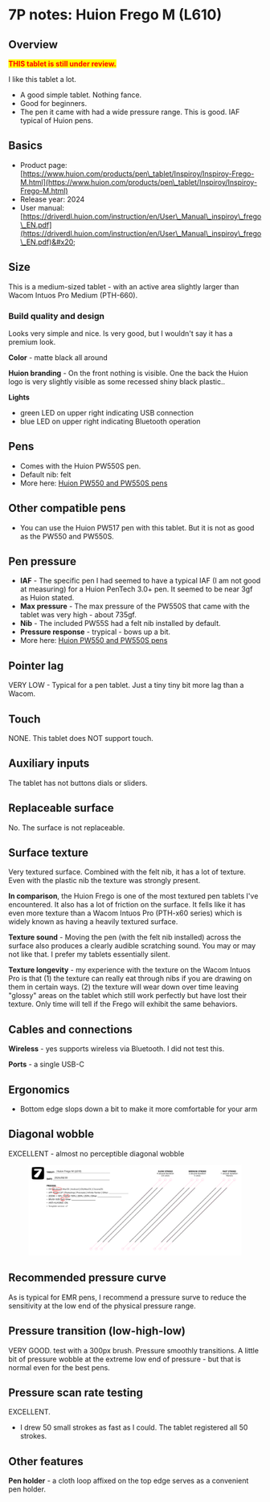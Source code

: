 # 7P notes: Huion Frego M (L610)

## Overview

<mark style="color:red;">**THIS tablet is still under review.**</mark>

I like this tablet a lot.

* A good simple tablet. Nothing fance.
* Good for beginners.&#x20;
* The pen it came with had a wide pressure range. This is good. IAF typical of Huion pens.

## Basics

* Product page: [https://www.huion.com/products/pen\_tablet/Inspiroy/Inspiroy-Frego-M.html](https://www.huion.com/products/pen\_tablet/Inspiroy/Inspiroy-Frego-M.html)
* Release year: 2024&#x20;
* User manual: [https://driverdl.huion.com/instruction/en/User\_Manual\_inspiroy\_frego\_EN.pdf](https://driverdl.huion.com/instruction/en/User\_Manual\_inspiroy\_frego\_EN.pdf)&#x20;

## Size <a href="#size" id="size"></a>

This is a medium-sized tablet - with an active area slightly larger than Wacom Intuos Pro Medium (PTH-660).

### **Build quality and design** <a href="#build-quality-and-design" id="build-quality-and-design"></a>

Looks very simple and nice. Is very good, but I wouldn't say it has a premium look.&#x20;

**Color** - matte black all around

**Huion branding** - On the front nothing is visible. One the back the Huion logo is very slightly visible as some recessed shiny black plastic..

**Lights**&#x20;

* green LED on upper right indicating USB connection
* blue LED on upper right indicating Bluetooth operation

## Pens

* Comes with the Huion PW550S pen.
* Default nib: felt
* More here: [Huion PW550 and PW550S pens](../huion-pen-models/huion-pw550-and-pw550s-pens.md)

## Other compatible pens

* You can use the Huion PW517 pen with this tablet. But it is not as good as the PW550 and PW550S.

## Pen pressure

* **IAF** - The specific pen I had seemed to have a typical IAF (I am not good at measuring) for a Huion PenTech 3.0+ pen. It seemed to be near 3gf as Huion stated.
* **Max pressure** - The max pressure of the PW550S that came with the tablet was very high - about 735gf.&#x20;
* **Nib** - The included PW55S had a felt nib installed by default.
* **Pressure response** - trypical - bows up a bit.&#x20;
* More here: [Huion PW550 and PW550S pens](../huion-pen-models/huion-pw550-and-pw550s-pens.md)

## Pointer lag

VERY LOW - Typical for a pen tablet. Just a tiny tiny bit more lag than a Wacom.

## Touch

NONE. This tablet does NOT support touch.

## Auxiliary inputs&#x20;

The tablet has not buttons dials or sliders.

## Replaceable surface

No. The surface is not replaceable.

## Surface texture

Very textured surface. Combined with the felt nib, it has a lot of texture. Even with the plastic nib the texture was strongly present.

**In comparison**, the Huion Frego is one of the most textured pen tablets I've encountered. It also has a lot of friction on the surface. It fells like it has even more texture than a Wacom Intuos Pro (PTH-x60 series) which is widely known as having a heavily textured surface.

**Texture sound** - Moving the pen (with the felt nib installed) across the surface also produces a clearly audible scratching sound. You may or may not like that. I prefer my tablets essentially silent.

**Texture longevity** - my experience with the texture on the Wacom Intuos Pro is that (1) the texture can really eat through nibs if you are drawing on them in certain ways. (2) the texture will wear down over time leaving "glossy" areas on the tablet which still work perfectly but have lost their texture. Only time will tell if the Frego will exhibit the same behaviors.

## Cables and connections

**Wireless** - yes supports wireless via Bluetooth. I did not test this.

**Ports** - a single USB-C

## Ergonomics

* Bottom edge slops down a bit to make it more comfortable for your arm

## Diagonal wobble

EXCELLENT - almost no perceptible diagonal wobble

<figure><img src="../../../.gitbook/assets/Diag Wobble Huion Frego M (L610) 2024_08_30.png" alt=""><figcaption></figcaption></figure>



## Recommended pressure curve

As is typical for EMR pens, I recommend a pressure surve to reduce the sensitivity at the low end of the physical pressure range.

## Pressure transition (low-high-low)

VERY GOOD. test with a 300px brush. Pressure smoothly transitions. A little bit of pressure wobble at the extreme low end of pressure - but that is normal even for the best pens.

## Pressure scan rate testing

EXCELLENT.&#x20;

* I drew 50 small strokes as fast as I could. The tablet registered all 50 strokes.

## Other features

**Pen holder** - a cloth loop affixed on the top edge serves as a convenient pen holder.





&#x20; &#x20;
